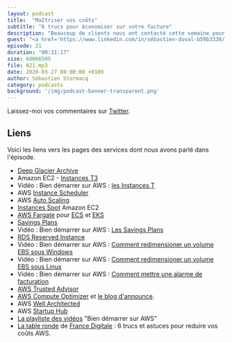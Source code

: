 ```yaml
---
layout: podcast
title:  "Maîtriser vos coûts"
subtitle: "6 trucs pour économiser sur votre facture"
description: "Beaucoup de clients nous ont contacté cette semaine pour nous demander comment contrôler leurs coûts en période de variations brutales d'activités, soit à la hausse, soit à la baisse.  Découvrez 6 trucs et astuces activable en quelques minutes ou heures pour faire des économies sur votre prochaine facture AWS."
guest: "<a href='https://www.linkedin.com/in/sébastien-duval-b59b3338/'>Sébastien Duval</a>, Solution Architect, AWS France."
episode: 21
duration: "00:31:17"
size: 60066505
file: 021.mp3  
date: 2020-03-27 08:00:00 +0100
author: Sébastien Stormacq
category: podcasts
background: '/img/podcast-banner-transparent.png'
---
```


Laissez-moi vos commentaires sur [Twitter](https://twitter.com/sebsto).

## Liens

Voici les liens vers les pages des services dont nous avons parlé dans l'épisode.

- [Deep Glacier Archive](https://aws.amazon.com/blogs/aws/new-amazon-s3-storage-class-glacier-deep-archive/)
- Amazon EC2 - [Instances T3](https://aws.amazon.com/blogs/aws/new-t3-instances-burstable-cost-effective-performance/)
- Vidéo : Bien démarrer sur AWS : [les Instances T](https://www.youtube.com/watch?v=FYkjT20Cric)
- AWS [Instance Scheduler](https://aws.amazon.com/fr/solutions/instance-scheduler/)
- AWS [Auto Scaling](https://aws.amazon.com/fr/autoscaling/)
- [Instances Spot](https://aws.amazon.com/fr/ec2/spot/) Amazon EC2
- [AWS Fargate](https://aws.amazon.com/fr/fargate/) pour [ECS](https://aws.amazon.com/fr/ecs/) et [EKS](https://aws.amazon.com/fr/eks/)
- [Savings Plans](https://aws.amazon.com/fr/savingsplans/)
- Vidéo : Bien démarrer sur AWS : [Les Savings Plans](https://www.youtube.com/watch?v=MmZCFxoxdbc)
- [RDS Reserved Instance](https://aws.amazon.com/rds/reserved-instances/)
- Vidéo : Bien démarrer sur AWS : [Comment redimensioner un volume EBS sous Windows](https://www.youtube.com/watch?v=nMDiEka4Jgg)
- Vidéo : Bien démarrer sur AWS : [Comment redimensioner un volume EBS sous Linux](https://www.youtube.com/watch?v=Dg-_8J48_Jc)
- Vidéo : Bien démarrer sur AWS : [Comment mettre une alarme de facturation](https://www.youtube.com/watch?v=qbxUI3TxFA4)
- [AWS Trusted Advisor](https://aws.amazon.com/fr/premiumsupport/technology/trusted-advisor/)
- [AWS Compute Optimizer](https://aws.amazon.com/fr/compute-optimizer/) et [le blog d'announce](https://aws.amazon.com/blogs/aws/aws-compute-optimizer-your-customized-resource-optimization-service/).
- AWS [Well Architected](https://aws.amazon.com/fr/architecture/well-architected/)
- AWS [Startup Hub](https://aws-startuphub.com/)
- [La playliste des vidéos](https://www.youtube.com/playlist?list=PLL_L4MF1Z7JW_-LW4ikJsgF2EIfpOp-IU) "Bien démarrer sur AWS"
- [La table ronde](https://www.youtube.com/watch?v=ZpThibo4Djs) de [France Digitale](https://www.francedigitale.org/) : 6 trucs et astuces pour reduire vos coûts AWS.